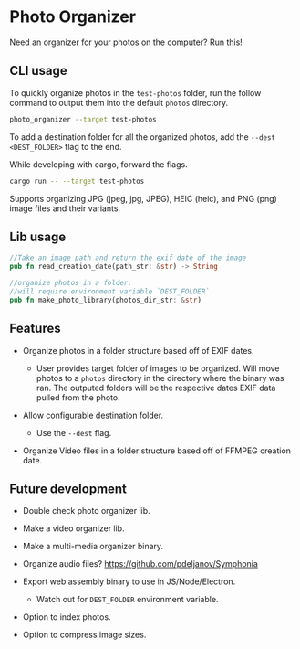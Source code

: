 # Photo Organizer

Need an organizer for your photos on the computer? Run this!

## CLI usage

To quickly organize photos in the `test-photos` folder, run the follow command to output them into the default `photos` directory.

```bash
photo_organizer --target test-photos
```

To add a destination folder for all the organized photos, add the `--dest <DEST_FOLDER>` flag to the end.

While developing with cargo, forward the flags.

```bash
cargo run -- --target test-photos
```

Supports organizing JPG (jpeg, jpg, JPEG), HEIC (heic), and PNG (png) image files and their variants.

## Lib usage

```rust
//Take an image path and return the exif date of the image
pub fn read_creation_date(path_str: &str) -> String

//organize photos in a folder.
//will require environment variable `DEST_FOLDER`
pub fn make_photo_library(photos_dir_str: &str)
```

## Features

- Organize photos in a folder structure based off of EXIF dates.

  - User provides target folder of images to be organized. Will move photos to a `photos` directory in the directory where the binary was ran. The outputed folders will be the respective dates EXIF data pulled from the photo.

- Allow configurable destination folder.

  - Use the `--dest` flag.

- Organize Video files in a folder structure based off of FFMPEG creation date.

## Future development

- Double check photo organizer lib.
- Make a video organizer lib.
- Make a multi-media organizer binary.
- Organize audio files? https://github.com/pdeljanov/Symphonia
- Export web assembly binary to use in JS/Node/Electron.

  - Watch out for `DEST_FOLDER` environment variable.

- Option to index photos.
- Option to compress image sizes.
